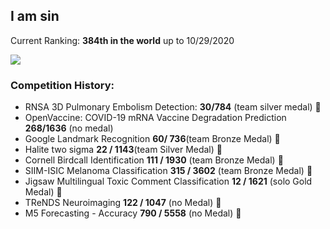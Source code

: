 ## I am sin
Current Ranking: **384th in the world** up to 10/29/2020

![](https://www.googleapis.com/download/storage/v1/b/kaggle-forum-message-attachments/o/inbox%2F5168115%2Fb07a895cf5d302f462738fd121f39d9f%2FScreenshot_2020-10-30%20sin%20Kaggle.png?generation=1604043103771639&alt=media)

### Competition History:
- RNSA 3D Pulmonary Embolism Detection: **30/784** (team silver medal) :2nd_place_medal:
- OpenVaccine: COVID-19 mRNA Vaccine Degradation Prediction **268/1636** (no medal)
- Google Landmark Recognition **60/ 736**(team Bronze Medal) :3rd_place_medal:
- Halite two sigma **22 / 1143**(team Silver Medal) :2nd_place_medal:
- Cornell Birdcall Identification **111 / 1930** (team Bronze Medal) :3rd_place_medal:
- SIIM-ISIC Melanoma Classification **315 / 3602** (team Bronze Medal) :3rd_place_medal:
- Jigsaw Multilingual Toxic Comment Classification **12 / 1621** (solo Gold Medal) :1st_place_medal:
- TReNDS Neuroimaging **122 / 1047** (no Medal) :eyes:
- M5 Forecasting - Accuracy **790 / 5558** (no Medal) :eyes:
